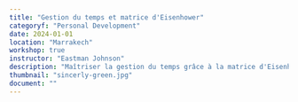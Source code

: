 ```yaml
---
title: "Gestion du temps et matrice d'Eisenhower"
categoryf: "Personal Development"
date: 2024-01-01
location: "Marrakech"
workshop: true
instructor: "Eastman Johnson"
description: "Maîtriser la gestion du temps grâce à la matrice d'Eisenhower."
thumbnail: "sincerly-green.jpg"
document: ""
---
```

